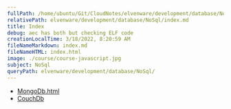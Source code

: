```yaml
---
fullPath: /home/ubuntu/Git/CloudNotes/elvenware/development/database/NoSql/index.md
relativePath: elvenware/development/database/NoSql/index.md
title: Index
debug: aec has both but checking ELF code
creationLocalTime: 3/18/2022, 8:20:59 AM
fileNameMarkdown: index.md
fileNameHTML: index.html
image: ./course/course-javascript.jpg
subject: NoSql
queryPath: elvenware/development/database/NoSql/
---
```


<!-- toc -->
<!-- tocstop -->

* [MongoDb.html](MongoDb.html)
* [CouchDb](CouchDb.md)
